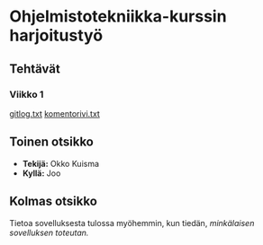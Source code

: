 # Ohjelmistotekniikka-kurssin harjoitustyö

## Tehtävät

### Viikko 1
[gitlog.txt](https://github.com/okkokuisma/ot-harjoitustyo/blob/master/laskarit/viikko1/gitlog.txt)
[komentorivi.txt](https://github.com/okkokuisma/ot-harjoitustyo/blob/master/laskarit/viikko1/komentorivi.txt)

## Toinen otsikko
* **Tekijä:** Okko Kuisma
* **Kyllä:** Joo

## Kolmas otsikko
Tietoa sovelluksesta tulossa myöhemmin, kun tiedän, *minkälaisen sovelluksen toteutan.*
